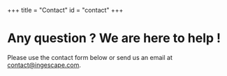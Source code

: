 +++
title = "Contact"
id = "contact"
+++

# Any question ? We are here to help ! 

Please use the contact form below or send us an email at contact@ingescape.com.
